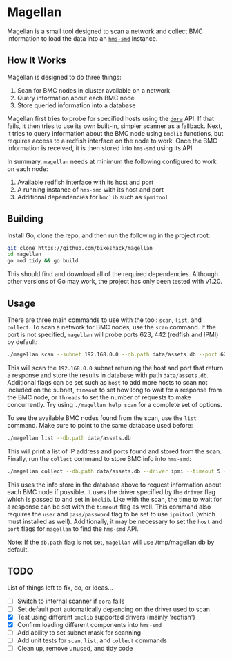# Magellan

Magellan is a small tool designed to scan a network and collect BMC information
to load the data into an [`hms-smd`](https://github.com/alexlovelltroy/hms-smd/tree/master) instance.

## How It Works

Magellan is designed to do three things:

1. Scan for BMC nodes in cluster available on a network
2. Query information about each BMC node
3. Store queried information into a database

Magellan first tries to probe for specified hosts using the [`dora`](https://github.com/bmc-toolbox/dora)
API. If that fails, it then tries to use its own built-in, simpler scanner as a fallback.
Next, it tries to query information about the BMC node using `bmclib` functions, but requires
access to a redfish interface on the node to work. Once the BMC information is received,
it is then stored into `hms-smd` using its API.

In summary, `magellan` needs at minimum the following configured to work on each node:

1. Available redfish interface with its host and port
2. A running instance of `hms-smd` with its host and port
3. Additional dependencies for `bmclib` such as `ipmitool`

## Building

Install Go, clone the repo, and then run the following in the project root:

```bash
git clone https://github.com/bikeshack/magellan
cd magellan
go mod tidy && go build
```

This should find and download all of the required dependencies. Although other 
versions of Go may work, the project has only been tested with v1.20.

## Usage

There are three main commands to use with the tool: `scan`, `list`, and `collect`.
To scan a network for BMC nodes, use the `scan` command. If the port is not specified,
`magellan` will probe ports 623, 442 (redfish and IPMI) by default:

```bash
./magellan scan --subnet 192.168.0.0 --db.path data/assets.db --port 623
```

This will scan the `192.168.0.0` subnet returning the host and port that return a response
and store the results in database with path `data/assets.db`. Additional flags can
be set such as `host` to add more hosts to scan not included on the subnet, `timeout` to set how long
to wait for a response from the BMC node, or `threads` to set the number of requests
to make concurrently. Try using `./magellan help scan` for a complete set of options.

To see the available BMC nodes found from the scan, use the `list` command. Make
sure to point to the same database used before:

```bash
./magellan list --db.path data/assets.db
```

This will print a list of IP address and ports found and stored from the scan.
Finally, run the `collect` command to store BMC info into `hms-smd`:

```bash
./magellan collect --db.path data/assets.db --driver ipmi --timeout 5 --user admin --pass password
```

This uses the info store in the database above to request information about each
BMC node if possible. It uses the driver specified by the `driver` flag which is
passed to and set in `bmclib`. Like with the scan, the time to wait for a response
can be set with the `timeout` flag as well. This command also requires the `user`
and `pass/password` flag to be set to use `ipmitool` (which must installed as well).
Additionally, it may be necessary to set the `host` and `port` flags for `magellan`
to find the `hms-smd` API.

Note: If the `db.path` flag is not set, `magellan` will use /tmp/magellan.db by default.

## TODO

List of things left to fix, do, or ideas...

* [ ] Switch to internal scanner if `dora` fails
* [ ] Set default port automatically depending on the driver used to scan
* [X] Test using different `bmclib` supported drivers (mainly 'redfish')
* [X] Confirm loading different components into `hms-smd`
* [ ] Add ability to set subnet mask for scanning
* [ ] Add unit tests for `scan`, `list`, and `collect` commands
* [ ] Clean up, remove unused, and tidy code
